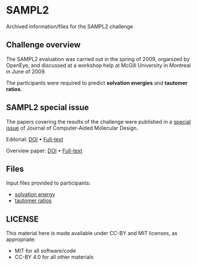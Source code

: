 # SAMPL2
Archived information/files for the SAMPL2 challenge

## Challenge overview
The SAMPL2 evaluation was carried out in the spring of 2009, organized by OpenEye, and discussed at a workshop help at McGill University in Montreal in June of 2009.

The participants were required to predict **solvation energies** and **tautomer ratios**.

## SAMPL2 special issue
The papers covering the results of the challenge were published in a [special issue](https://link.springer.com/journal/10822/volumes-and-issues/24-4) of Journal of Computer-Aided Molecular Design.

Editorial: [DOI](https://doi.org/10.1007/s10822-010-9358-0) • [Full-text](https://rdcu.be/cim29)
 
Overview paper: [DOI](https://doi.org/10.1007/s10822-010-9350-8) • [Full-text](https://rdcu.be/cim4G)

## Files
Input files provided to participants:

* [solvation energy](https://github.com/samplchallenges/SAMPL2/solvation_energy)
* [tautomer ratios](https://github.com/samplchallenges/SAMPL2/tautomer_ratios)

## LICENSE

This material here is made available under CC-BY and MIT licenses, as appropriate:

* MIT for all software/code
* CC-BY 4.0 for all other materials
